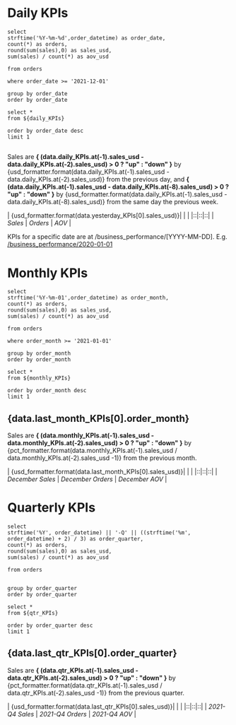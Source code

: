 # Daily KPIs


```daily_KPIs
select 
strftime('%Y-%m-%d',order_datetime) as order_date,
count(*) as orders,
round(sum(sales),0) as sales_usd,
sum(sales) / count(*) as aov_usd

from orders

where order_date >= '2021-12-01'

group by order_date
order by order_date

```

```yesterday_KPIs
select *
from ${daily_KPIs}

order by order_date desc
limit 1
```

## [<Value data={data.yesterday_KPIs}/>](/business_performance/2021-12-31)

Sales are **{ (data.daily_KPIs.at(-1).sales_usd - data.daily_KPIs.at(-2).sales_usd) > 0 ? "up" : "down" }** by {usd_formatter.format(data.daily_KPIs.at(-1).sales_usd - data.daily_KPIs.at(-2).sales_usd)} from the previous day, and **{ (data.daily_KPIs.at(-1).sales_usd - data.daily_KPIs.at(-8).sales_usd) > 0 ? "up" : "down" }** by {usd_formatter.format(data.daily_KPIs.at(-1).sales_usd - data.daily_KPIs.at(-8).sales_usd)} from the same day the previous week.

| {usd_formatter.format(data.yesterday_KPIs[0].sales_usd)}| <Value data={data.yesterday_KPIs} column='orders' /> | <Value data={data.yesterday_KPIs} column='aov_usd' /> |
|::|::|::|
| *Sales* | *Orders* | *AOV* |



<BarChart
    title='Daily sales, Last month'
    subtitle='USD'
    data={data.daily_KPIs}
    x=order_date
    y=sales_usd
/>


KPIs for a specific date are at /business_performance/[YYYY-MM-DD]. E.g. [/business_performance/2020-01-01](/business_performance/2020-01-01)


# Monthly KPIs


```monthly_KPIs
select 
strftime('%Y-%m-01',order_datetime) as order_month,
count(*) as orders,
round(sum(sales),0) as sales_usd,
sum(sales) / count(*) as aov_usd

from orders

where order_month >= '2021-01-01'

group by order_month
order by order_month

```

```last_month_KPIs
select *
from ${monthly_KPIs}

order by order_month desc
limit 1
```

## {data.last_month_KPIs[0].order_month}



Sales are **{ (data.monthly_KPIs.at(-1).sales_usd - data.monthly_KPIs.at(-2).sales_usd) > 0 ? "up" : "down" }** by {pct_formatter.format(data.monthly_KPIs.at(-1).sales_usd / data.monthly_KPIs.at(-2).sales_usd -1)} from the previous month.



| {usd_formatter.format(data.last_month_KPIs[0].sales_usd)}| <Value data={data.last_month_KPIs} column='orders' /> | <Value data={data.last_month_KPIs} column='aov_usd' /> |
|::|::|::|
| *December Sales* | *December Orders* | *December AOV* |




<AreaChart
    title='Monthly sales, Last 12 months'
    subtitle='USD'
    data={data.monthly_KPIs}
    x=order_month
    y=sales_usd
/>



# Quarterly KPIs

```qtr_KPIs
select 
strftime('%Y', order_datetime) || '-Q' || ((strftime('%m', order_datetime) + 2) / 3) as order_quarter,
count(*) as orders,
round(sum(sales),0) as sales_usd,
sum(sales) / count(*) as aov_usd

from orders


group by order_quarter
order by order_quarter

```

```last_qtr_KPIs
select *
from ${qtr_KPIs}

order by order_quarter desc
limit 1
```

## {data.last_qtr_KPIs[0].order_quarter}



Sales are **{ (data.qtr_KPIs.at(-1).sales_usd - data.qtr_KPIs.at(-2).sales_usd) > 0 ? "up" : "down" }** by {pct_formatter.format(data.qtr_KPIs.at(-1).sales_usd / data.qtr_KPIs.at(-2).sales_usd -1)} from the previous quarter.



| {usd_formatter.format(data.last_qtr_KPIs[0].sales_usd)}| <Value data={data.last_qtr_KPIs} column='orders' /> | <Value data={data.last_qtr_KPIs} column='aov_usd' /> |
|::|::|::|
| *2021-Q4 Sales* | *2021-Q4 Orders* | *2021-Q4 AOV* |




<LineChart
    title='Quarterly sales, 2019 - 2022'
    subtitle='USD'
    data={data.qtr_KPIs}
    x=order_quarter
    y=sales_usd
    sort=false
/>


<style>
    table {
        width: 100%;
        
    }
    th {
        font-size: 32px;
    }
</style>



<script>

var usd_formatter = new Intl.NumberFormat('en-US', {
  style: 'currency',
  currency: 'USD',

  // These options are needed to round to whole numbers if that's what you want.
  minimumFractionDigits: 0, // (this suffices for whole numbers, but will print 2500.10 as $2,500.1)
  maximumFractionDigits: 0, // (causes 2500.99 to be printed as $2,501)
});

var pct_formatter = new Intl.NumberFormat('en-US', {
  style: 'percent',

  // These options are needed to round to whole numbers if that's what you want.
  minimumFractionDigits: 0, // (this suffices for whole numbers, but will print 2500.10 as $2,500.1)
  maximumFractionDigits: 0, // (causes 2500.99 to be printed as $2,501)
});

</script>